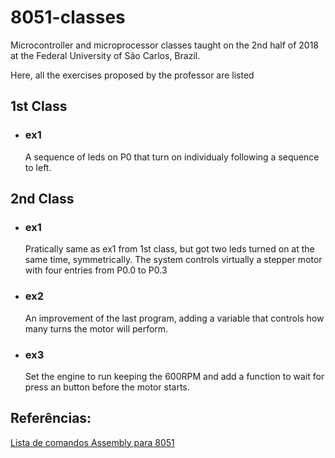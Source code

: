 # 8051-classes

Microcontroller and microprocessor classes taught on the 2nd half of 2018 at the Federal University of São Carlos, Brazil.

Here, all the exercises proposed by the professor are listed

## 1st Class

* ### ex1

    A sequence of leds on P0 that turn on individualy following a sequence to left.

## 2nd Class

* ### ex1

    Pratically same as ex1 from 1st class, but got two leds turned on at the same time, symmetrically. The system controls virtually a stepper motor with four entries from P0.0 to P0.3

* ### ex2

    An improvement of the last program, adding a variable that controls how many turns the motor will perform.

* ### ex3

    Set the engine to run keeping the 600RPM and add a function to wait for press an button before the motor starts.

















## Referências:
[Lista de comandos Assembly para 8051](http://www.keil.com/support/man/docs/is51/is51_instructions.htm)